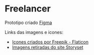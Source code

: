 # Freelancer

Prototipo criado <a href="https://www.figma.com/file/tEmwDnXcFJOo8dZjmNWgUt/Untitled?node-id=1%3A3&t=2hiqAJATI7A6483U-1" target="_blank" rel="noopener noreferrer">Figma</a>

Links das imagens e icones: 

- <a href="https://www.flaticon.com/packs/social-media-51?word=ui" title="Social media">Icones criados por Freepik - Flaticon</a>
- <a href="https://storyset.com/education">Imagens retiradas do site Storyset</a>
